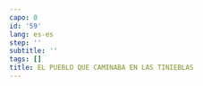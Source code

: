 ```yaml
---
capo: 0
id: '59'
lang: es-es
step: ''
subtitle: ''
tags: []
title: EL PUEBLO QUE CAMINABA EN LAS TINIEBLAS
---
```

